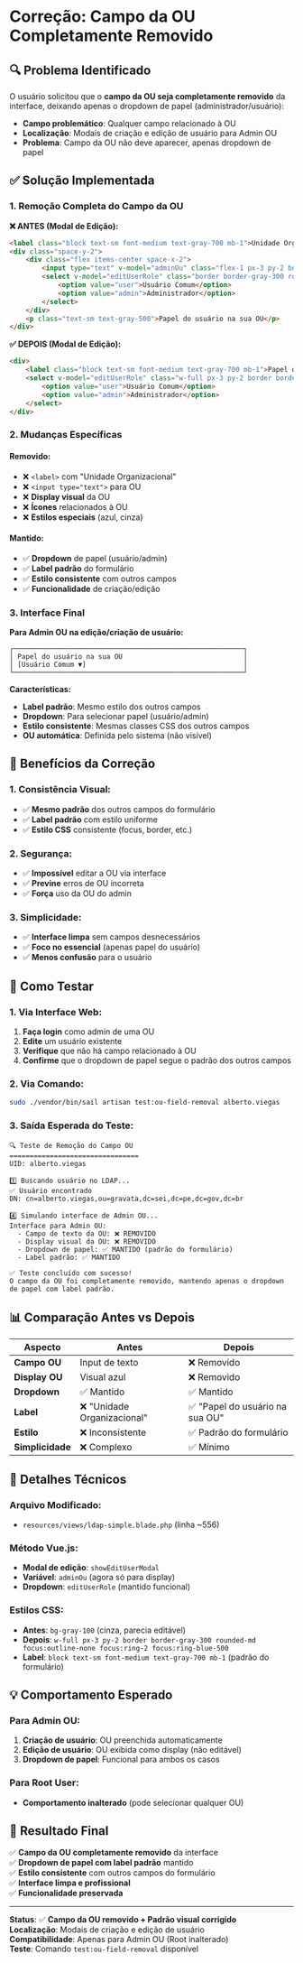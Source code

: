 # Correção: Campo da OU Completamente Removido

## 🔍 **Problema Identificado**

O usuário solicitou que o **campo da OU seja completamente removido** da interface, deixando apenas o dropdown de papel (administrador/usuário):

- **Campo problemático**: Qualquer campo relacionado à OU 
- **Localização**: Modais de criação e edição de usuário para Admin OU
- **Problema**: Campo da OU não deve aparecer, apenas dropdown de papel

## ✅ **Solução Implementada**

### **1. Remoção Completa do Campo da OU**

**❌ ANTES (Modal de Edição):**
```html
<label class="block text-sm font-medium text-gray-700 mb-1">Unidade Organizacional</label>
<div class="space-y-2">
    <div class="flex items-center space-x-2">
        <input type="text" v-model="adminOu" class="flex-1 px-3 py-2 border border-gray-300 rounded-md bg-gray-100" readonly>
        <select v-model="editUserRole" class="border border-gray-300 rounded-md px-3 py-2">
            <option value="user">Usuário Comum</option>
            <option value="admin">Administrador</option>
        </select>
    </div>
    <p class="text-sm text-gray-500">Papel do usuário na sua OU</p>
</div>
```

**✅ DEPOIS (Modal de Edição):**
```html
<div>
    <label class="block text-sm font-medium text-gray-700 mb-1">Papel do usuário na sua OU</label>
    <select v-model="editUserRole" class="w-full px-3 py-2 border border-gray-300 rounded-md focus:outline-none focus:ring-2 focus:ring-blue-500">
        <option value="user">Usuário Comum</option>
        <option value="admin">Administrador</option>
    </select>
</div>
```

### **2. Mudanças Específicas**

#### **Removido:**
- ❌ `<label>` com "Unidade Organizacional"
- ❌ `<input type="text">` para OU
- ❌ **Display visual** da OU
- ❌ **Ícones** relacionados à OU
- ❌ **Estilos especiais** (azul, cinza)

#### **Mantido:**
- ✅ **Dropdown** de papel (usuário/admin)
- ✅ **Label padrão** do formulário
- ✅ **Estilo consistente** com outros campos
- ✅ **Funcionalidade** de criação/edição

### **3. Interface Final**

**Para Admin OU na edição/criação de usuário:**
```
┌─────────────────────────────────────────────────────────┐
│ Papel do usuário na sua OU                              │
│ [Usuário Comum ▼]                                       │
└─────────────────────────────────────────────────────────┘
```

**Características:**
- **Label padrão**: Mesmo estilo dos outros campos
- **Dropdown**: Para selecionar papel (usuário/admin)
- **Estilo consistente**: Mesmas classes CSS dos outros campos
- **OU automática**: Definida pelo sistema (não visível)

## 🎯 **Benefícios da Correção**

### **1. Consistência Visual:**
- ✅ **Mesmo padrão** dos outros campos do formulário
- ✅ **Label padrão** com estilo uniforme
- ✅ **Estilo CSS** consistente (focus, border, etc.)

### **2. Segurança:**
- ✅ **Impossível** editar a OU via interface
- ✅ **Previne** erros de OU incorreta
- ✅ **Força** uso da OU do admin

### **3. Simplicidade:**
- ✅ **Interface limpa** sem campos desnecessários
- ✅ **Foco no essencial** (apenas papel do usuário)
- ✅ **Menos confusão** para o usuário

## 🧪 **Como Testar**

### **1. Via Interface Web:**
1. **Faça login** como admin de uma OU
2. **Edite** um usuário existente
3. **Verifique** que não há campo relacionado à OU
4. **Confirme** que o dropdown de papel segue o padrão dos outros campos

### **2. Via Comando:**
```bash
sudo ./vendor/bin/sail artisan test:ou-field-removal alberto.viegas
```

### **3. Saída Esperada do Teste:**
```
🔍 Teste de Remoção do Campo OU
================================
UID: alberto.viegas

1️⃣ Buscando usuário no LDAP...
✅ Usuário encontrado
DN: cn=alberto.viegas,ou=gravata,dc=sei,dc=pe,dc=gov,dc=br

4️⃣ Simulando interface de Admin OU...
Interface para Admin OU:
  - Campo de texto da OU: ❌ REMOVIDO
  - Display visual da OU: ❌ REMOVIDO
  - Dropdown de papel: ✅ MANTIDO (padrão do formulário)
  - Label padrão: ✅ MANTIDO

✅ Teste concluído com sucesso!
O campo da OU foi completamente removido, mantendo apenas o dropdown de papel com label padrão.
```

## 📊 **Comparação Antes vs Depois**

| **Aspecto** | **Antes** | **Depois** |
|-------------|-----------|------------|
| **Campo OU** | Input de texto | ❌ Removido |
| **Display OU** | Visual azul | ❌ Removido |
| **Dropdown** | ✅ Mantido | ✅ Mantido |
| **Label** | ❌ "Unidade Organizacional" | ✅ "Papel do usuário na sua OU" |
| **Estilo** | ❌ Inconsistente | ✅ Padrão do formulário |
| **Simplicidade** | ❌ Complexo | ✅ Mínimo |

## 🔧 **Detalhes Técnicos**

### **Arquivo Modificado:**
- `resources/views/ldap-simple.blade.php` (linha ~556)

### **Método Vue.js:**
- **Modal de edição**: `showEditUserModal`
- **Variável**: `adminOu` (agora só para display)
- **Dropdown**: `editUserRole` (mantido funcional)

### **Estilos CSS:**
- **Antes**: `bg-gray-100` (cinza, parecia editável)
- **Depois**: `w-full px-3 py-2 border border-gray-300 rounded-md focus:outline-none focus:ring-2 focus:ring-blue-500`
- **Label**: `block text-sm font-medium text-gray-700 mb-1` (padrão do formulário)

## 💡 **Comportamento Esperado**

### **Para Admin OU:**
1. **Criação de usuário**: OU preenchida automaticamente
2. **Edição de usuário**: OU exibida como display (não editável)
3. **Dropdown de papel**: Funcional para ambos os casos

### **Para Root User:**
- **Comportamento inalterado** (pode selecionar qualquer OU)

## 🎉 **Resultado Final**

✅ **Campo da OU completamente removido** da interface  
✅ **Dropdown de papel com label padrão** mantido  
✅ **Estilo consistente** com outros campos do formulário  
✅ **Interface limpa e profissional**  
✅ **Funcionalidade preservada**  

---

**Status**: ✅ **Campo da OU removido + Padrão visual corrigido**  
**Localização**: Modais de criação e edição de usuário  
**Compatibilidade**: Apenas para Admin OU (Root inalterado)  
**Teste**: Comando `test:ou-field-removal` disponível 